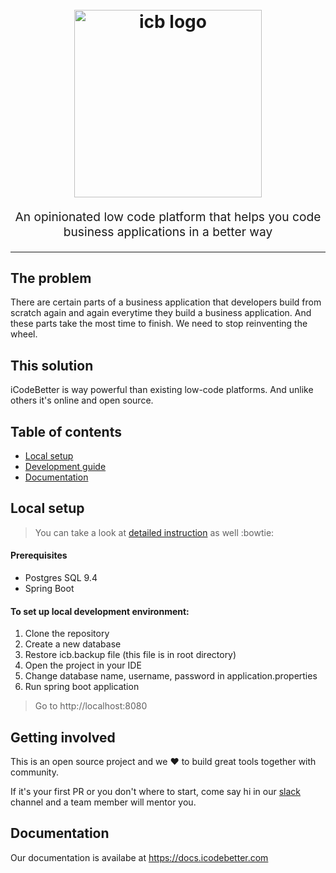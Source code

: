 <h1 align="center">
  <br>
  <img src="https://cdn.rawgit.com/icodebetter/icodebetter/8c1e7b6c/icodebetter_logo-1-300x60.png" alt="icb logo" title="icb logo" width="300">
  <br>
</h1>
<p align="center" style="font-size: 1.2rem;">An opinionated low code platform that helps you code business applications in a better way</p>

<hr />

## The problem
There are certain parts of a business application that developers build from scratch again and again everytime they build a business application. And these parts take the most time to finish. We need to stop reinventing the wheel. 

## This solution
iCodeBetter is way powerful than existing low-code platforms. And unlike others it's online and open source. 

## Table of contents

* [Local setup](#local-setup)
* [Development guide](#development-guide)
* [Documentation](#documentation)

## Local setup
> You can take a look at [detailed instruction](https://github.com/icodebetter/icodebetter/blob/master/.github/detailed_setup.md) as well :bowtie:
#### Prerequisites
- Postgres SQL 9.4
- Spring Boot


#### To set up local development environment: 
1. Clone the repository
2. Create a new database 
3. Restore icb.backup file (this file is in root directory)
4. Open the project in your IDE
5. Change database name, username, password in application.properties
6. Run spring boot application
> Go to http://localhost:8080

## Getting involved
This is an open source project and we :heart: to build great tools together with community.

If it's your first PR or you don't where to start, come say hi in our [slack](icodebetter.herokuapp.com) channel and a team member will mentor you. 


## Documentation
Our documentation is availabe at https://docs.icodebetter.com
